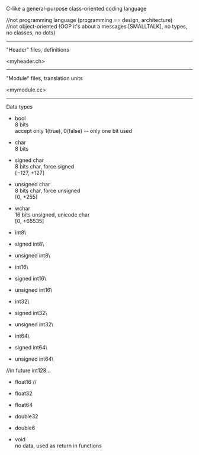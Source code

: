 C-like a general-purpose class-oriented coding language

//not programming language (programming == design, architecture)\
//not object-oriented (OOP it's about a messages [SMALLTALK], no types, no classes, no dots)

___________________________
"Header" files, definitions

<myheader.ch>

_________________________________
"Module" files, translation units

<mymodule.cc>

__________
Data types

*  bool\
    8 bits\
    accept only 1(true), 0(false) -- only one bit used

*  char\
    8 bits
*  signed char\
    8 bits char, force signed\
    [−127, +127]
*  unsigned char\
    8 bits char, force unsigned\
    [0, +255]

*  wchar\
    16 bits unsigned, unicode char\
    [0, +65535]

*  int8\
  
*  signed int8\
  
*  unsigned int8\

*  int16\

*  signed int16\

*  unsigned int16\

*  int32\
  
*  signed int32\
  
*  unsigned int32\

*  int64\
  
*  signed int64\
  
*  unsigned int64\

  //in future int128...

*   float16 //

*  float32

*  float64

*  double32

*  double6
  
*  void\
  no data, used as return in functions
